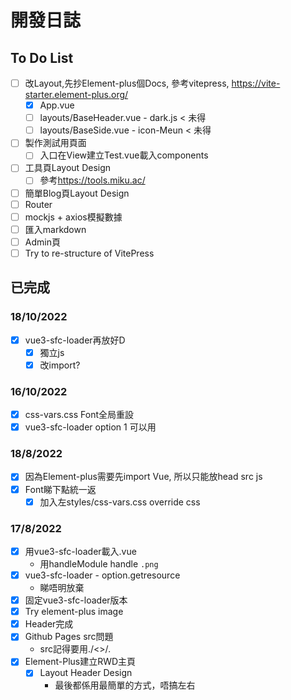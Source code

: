 # 開發日誌

## To Do List

- [ ] 改Layout,先抄Element-plus個Docs, 參考vitepress, https://vite-starter.element-plus.org/
  - [x] App.vue
  - [ ] layouts/BaseHeader.vue - dark.js < 未得
  - [ ] layouts/BaseSide.vue - icon-Meun < 未得

- [ ] 製作測試用頁面
  - [ ] 入口在View建立Test.vue載入components
  
- [ ] 工具頁Layout Design
  - [ ] 參考<https://tools.miku.ac/>
- [ ] 簡單Blog頁Layout Design
- [ ] Router
- [ ] mockjs + axios模擬數據
- [ ] 匯入markdown
- [ ] Admin頁
- [ ] Try to re-structure of VitePress

## 已完成

### 18/10/2022

- [x] vue3-sfc-loader再放好D
  - [x] 獨立js
  - [x] 改import?

### 16/10/2022

- [x] css-vars.css Font全局重設
- [x] vue3-sfc-loader option 1 可以用

### 18/8/2022

- [x] 因為Element-plus需要先import Vue, 所以只能放head src js
- [x] Font睇下點統一返
  - [x] 加入左styles/css-vars.css override css

### 17/8/2022

- [x] 用vue3-sfc-loader載入.vue
  - 用handleModule handle `.png`
- [x] vue3-sfc-loader - option.getresource
  - 睇唔明放棄  
- [x] 固定vue3-sfc-loader版本
- [x] Try element-plus image
- [x] Header完成
- [x] Github Pages src問題
  - src記得要用./<>/*.*
- [x] Element-Plus建立RWD主頁
  - [x] Layout Header Design
    - 最後都係用最簡單的方式，唔搞左右 

